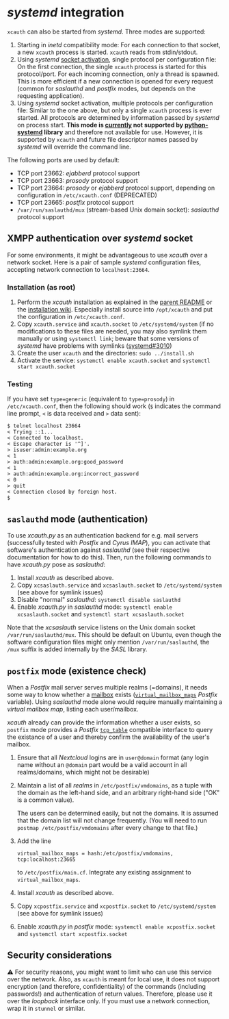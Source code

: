 # *systemd* integration

`xcauth` can also be started from *systemd*. Three modes are supported:

1. Starting in *inetd* compatibility mode: For each connection to that socket, a new `xcauth` process is started. `xcauth` reads from stdin/stdout.
1. Using *systemd* [socket activation](http://0pointer.net/blog/projects/socket-activation.html), single protocol per configuration file: On the first connection, the single `xcauth` process is started for this protocol/port. For each incoming connection, only a thread is spawned. This is more efficient if a new connection is opened for every request (common for *saslauthd* and *postfix* modes, but depends on the requesting application).
1. Using *systemd* socket activation, multiple protocols per configuration file: Similar to the one above, but only a single `xcauth` process is ever started. All protocols are determined by information passed by *systemd* on process start. **This mode is [currently](https://github.com/systemd/python-systemd#60) not supported by [python-systemd](https://github.com/systemd/python-systemd) library** and therefore not available for use. However, it is supported by `xcauth` and future file descriptor names passed by *systemd* will override the command line.

The following ports are used by default:
- TCP port 23662: *ejabberd* protocol support
- TCP port 23663: *prosody* protocol support
- TCP port 23664: *prosody* or *ejabberd* protocol support, depending on configuration in `/etc/xcauth.conf` (DEPRECATED)
- TCP port 23665: *postfix* protocol support
- `/var/run/saslauthd/mux` (stream-based Unix domain socket): *saslauthd* protocol support

## XMPP authentication over *systemd* socket

For some environments, it might be advantageous to use *xcauth* over a network socket. Here is a pair of sample *systemd* configuration files, accepting network connection to `localhost:23664`.

### Installation (as root)

1. Perform the *xcauth* installation as explained in the [parent README](../README.md) or the [installation wiki](https://github.com/jsxc/xcauth/wiki). Especially install source into `/opt/xcauth` and put the configuration in `/etc/xcauth.conf`.
1. Copy `xcauth.service` and `xcauth.socket` to `/etc/systemd/system` (if no modifications to these files are needed, you may also symlink them manually or using `systemctl link`; beware that some versions of *systemd* have problems with symlinks ([systemd#3010](https://github.com/systemd/systemd/issues/3010))
1. Create the user `xcauth` and the directories: `sudo ../install.sh`
1. Activate the service: `systemctl enable xcauth.socket` and `systemctl start xcauth.socket`

### Testing

If you have set `type=generic` (equivalent to `type=prosody`) in `/etc/xcauth.conf`, then the following should work (`$` indicates the command line prompt, `<` is data received and `>` data sent):

```
$ telnet localhost 23664
< Trying ::1...
< Connected to localhost.
< Escape character is '^]'.
> isuser:admin:example.org
< 1
> auth:admin:example.org:good_password
< 1
> auth:admin:example.org:incorrect_password
< 0
> quit
< Connection closed by foreign host.
$
```

## `saslauthd` mode (authentication)

To use *xcauth.py* as an authentication backend for e.g. mail servers
(successfully tested with *Postfix* and *Cyrus IMAP*), you can activate
that software's authentication against *saslauthd* (see their
respective documentation for how to do this). Then, run the following
commands to have *xcauth.py* pose as *saslauthd*:

1. Install *xcauth* as described above.
1. Copy `xcsaslauth.service` and `xcsaslauth.socket` to `/etc/systemd/system` (see above for symlink issues)
1. Disable "normal" *saslauthd*: `systemctl disable saslauthd`
1. Enable *xcauth.py* in *saslauthd* mode: `systemctl enable xcsaslauth.socket` and `systemctl start xcsaslauth.socket`

Note that the *xcsaslauth* service listens on the Unix domain socket
`/var/run/saslauthd/mux`. This should be default on Ubuntu, even though
the software configuration files might only mention `/var/run/saslauthd`,
the `/mux` suffix is added internally by the *SASL* library.

## `postfix` mode (existence check)

When a *Postfix* mail server serves multiple realms (=domains), it
needs some way to know whether a
[mailbox](http://www.postfix.org/VIRTUAL_README.html#virtual_mailbox)
exists
([`virtual_mailbox_maps`](http://www.postfix.org/postconf.5.html#virtual_mailbox_maps)
*Postfix* variable). Using *saslauthd* mode alone would require
manually maintaining a *virtual mailbox map*, listing each user/mailbox.

*xcauth* already can provide the information whether a user exists, so
`postfix` mode provides a *Postfix*
[`tcp_table`](http://www.postfix.org/tcp_table.5.html) compatible interface
to query the existance of a user and thereby confirm the availability of the
user's mailbox.

1. Ensure that all *Nextcloud* logins are in `user@domain` format
   (any login name without an `@domain` part would be a valid account
   in all realms/domains, which might not be desirable)
1. Maintain a list of all *realms* in `/etc/postfix/vmdomains`, as a tuple
   with the domain as the left-hand side, and an arbitrary right-hand side
   ("OK" is a common value).

   The users can be determined easily, but not the domains. It is assumed
   that the domain list will not change frequently. (You will need to run
   `postmap /etc/postfix/vmdomains` after every change to that file.)
1. Add the line
   ```Postfix
   virtual_mailbox_maps = hash:/etc/postfix/vmdomains, tcp:localhost:23665
   ```
   to `/etc/postfix/main.cf`. Integrate any existing assignment to
   `virtual_mailbox_maps`.
1. Install *xcauth* as described above.
1. Copy `xcpostfix.service` and `xcpostfix.socket` to `/etc/systemd/system` (see above for symlink issues)
1. Enable *xcauth.py* in *postfix* mode: `systemctl enable xcpostfix.socket` and `systemctl start xcpostfix.socket`

## Security considerations

:warning: For security reasons, you might want to limit who can use this service over the network. Also, as `xcauth` is meant for local use, it does not support encryption (and therefore, confidentiality) of the commands (including passwords!) and authentication of return values. Therefore, please use it over the *loopback* interface only. If you must use a network connection, wrap it in `stunnel` or similar.
